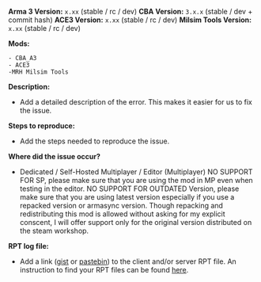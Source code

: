 **Arma 3 Version:** `x.xx` (stable / rc / dev)
**CBA Version:** `3.x.x` (stable / dev + commit hash)
**ACE3 Version:** `x.xx` (stable / rc / dev)
**Milsim Tools Version:** `x.xx` (stable / rc / dev)

**Mods:**
```
- CBA_A3
- ACE3
-MRH Milsim Tools
```

**Description:**
- Add a detailed description of the error. This makes it easier for us to fix the issue.

**Steps to reproduce:**
- Add the steps needed to reproduce the issue.

**Where did the issue occur?**
- Dedicated / Self-Hosted Multiplayer /  Editor (Multiplayer) 
NO SUPPORT FOR SP, please make sure that you are using the mod in MP even when testing in the editor.
NO SUPPORT FOR OUTDATED Version, 
please make sure that you are using latest version especially if you use a repacked version or armasync version.
Though repacking and redistributing this mod is allowed without asking for my explicit conscent,
 I will offer support only for the original version distributed on the steam workshop.

**RPT log file:**
- Add a link ([gist](https://gist.github.com) or [pastebin](http://pastebin.com)) to the client and/or server RPT file. An instruction to find your RPT files can be found [here](https://community.bistudio.com/wiki/Crash_Files#Arma_3).

